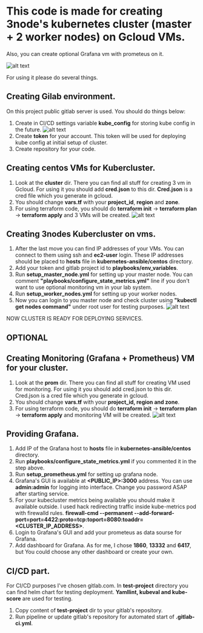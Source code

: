 # This code is made for creating 3node's kubernetes cluster (master + 2 worker nodes) on Gcloud VMs.
Also, you can create optional Grafana vm with prometeus on it.


![alt text](https://user-images.githubusercontent.com/11440569/116749307-6c19f480-aa09-11eb-8cdc-1e53f89b70c3.png)


For using it please do several things.

## Creating Gilab environment.

On this project public gitlab server is used. You should do things below:
1. Create in CI/CD settings variable **kube_config** for storing kube config in the future.
![alt text](https://user-images.githubusercontent.com/11440569/116751452-b81a6880-aa0c-11eb-8224-1bffa7042424.png)
2. Create **token** for your account. This token will be used  for deploying kube config at initial setup of cluster.
3. Create repository for your code.



## Creating centos VMs for Kubercluster.
1. Look at the **cluster** dir. There you can find all stuff for creating 3 vm in Gcloud. For using it you should add **cred.json** to this dir. **Cred.json** is a cred file which you generate in gcloud. 
2. You should change **vars.tf** with your **project_id**, **region** and **zone**.
3. For using terraform code, you should do **terraform init** -> **terraform plan** -> **terraform apply** and 3 VMs will be created.
![alt text](https://user-images.githubusercontent.com/11440569/116751712-1d6e5980-aa0d-11eb-9396-b7fdbb1b803f.png)




## Creating 3nodes Kubercluster on vms.
1. After the last move you can find IP addresses of your VMs. You can connect to them using ssh and **ec2-user** login. These IP addresses should be placed to **hosts** file in **kubernetes-ansible/centos** directory.
2. Add your token and gitlab project id to **playbooks/env_variables**.
3. Run **setup_master_node.yml** for setting up your master node. You can comment **"playbooks/configure_state_metrics.yml"** line if you don't want to use optional monitoring vm in your lab system.
4. Run **setup_worker_nodes.yml** for setting up your worker nodes.
5. Now you can login to you master node and check cluster using **"kubectl get nodes command"** under root user for testing purposes.
![alt text](https://user-images.githubusercontent.com/11440569/116751753-2c550c00-aa0d-11eb-9329-f9599f90f033.png)


NOW CLUSTER IS READY FOR DEPLOYING SERVICES.

## OPTIONAL

## Creating Monitoring (Grafana + Prometheus) VM for your cluster.
1.  Look at the **prom** dir. There you can find all stuff for creating VM used for monitoring. For using it you should add cred.json to this dir. Cred.json is a cred file which you generate in gcloud. 
2. You should change **vars.tf** with your **project_id, region and zone**.
3. For using terraform code, you should do **terraform init** -> **terraform plan** -> **terraform apply** and monitoring VM will be created.
![alt text](https://user-images.githubusercontent.com/11440569/116751836-4989da80-aa0d-11eb-88e0-f9675be6f98a.png)


## Providing Grafana.

1. Add IP of the Grafana host to **hosts** file in **kubernetes-ansible/centos** directory.
2. Run **playbooks/configure_state_metrics.yml** if you commented it in the step above. 
3. Run **setup_prometheus.yml** for setting up grafana node.
4. Grafana's GUI is available at **<PUBLIC_IP>:3000** address. You can use **admin:admin** for logging into interface. Change you password ASAP after starting service.
5. For your kubecluster metrics being available you should make it available outside. I used hack redirecting traffic inside kube-metrics pod with firewalld rules. **firewall-cmd --permanent  --add-forward-port=port=4422:proto=tcp:toport=8080:toaddr=<CLUSTER_IP_ADDRESS>**.
6. Login to Grafana's GUI and add your prometeus as data sourse for Grafana.
7. Add dashboard for Grafana. As for me, I chose **1860**, **13332** and **6417**, but You could choose any other dashboard or create your own.


## CI/CD part.

For CI/CD purposes I've chosen gitlab.com. In **test-project** directory you can find helm chart for testing deployment. **Yamllint, kubeval and kube-score** are used for testing.
1. Copy content of **test-project** dir to your gitlab's repository.
2. Run pipeline or update gitlab's repository for automated start of **.gitlab-ci.yml**.
